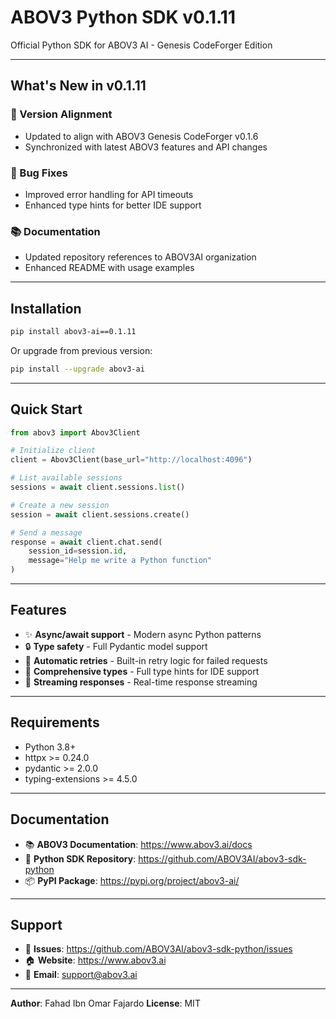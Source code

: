 # ABOV3 Python SDK v0.1.11

Official Python SDK for ABOV3 AI - Genesis CodeForger Edition

---

## What's New in v0.1.11

### 🔄 Version Alignment
- Updated to align with ABOV3 Genesis CodeForger v0.1.6
- Synchronized with latest ABOV3 features and API changes

### 🐛 Bug Fixes
- Improved error handling for API timeouts
- Enhanced type hints for better IDE support

### 📚 Documentation
- Updated repository references to ABOV3AI organization
- Enhanced README with usage examples

---

## Installation

```bash
pip install abov3-ai==0.1.11
```

Or upgrade from previous version:

```bash
pip install --upgrade abov3-ai
```

---

## Quick Start

```python
from abov3 import Abov3Client

# Initialize client
client = Abov3Client(base_url="http://localhost:4096")

# List available sessions
sessions = await client.sessions.list()

# Create a new session
session = await client.sessions.create()

# Send a message
response = await client.chat.send(
    session_id=session.id,
    message="Help me write a Python function"
)
```

---

## Features

- ✨ **Async/await support** - Modern async Python patterns
- 🔒 **Type safety** - Full Pydantic model support
- 🔄 **Automatic retries** - Built-in retry logic for failed requests
- 📝 **Comprehensive types** - Full type hints for IDE support
- 🚀 **Streaming responses** - Real-time response streaming

---

## Requirements

- Python 3.8+
- httpx >= 0.24.0
- pydantic >= 2.0.0
- typing-extensions >= 4.5.0

---

## Documentation

- 📚 **ABOV3 Documentation**: https://www.abov3.ai/docs
- 🐍 **Python SDK Repository**: https://github.com/ABOV3AI/abov3-sdk-python
- 📦 **PyPI Package**: https://pypi.org/project/abov3-ai/

---

## Support

- 💬 **Issues**: https://github.com/ABOV3AI/abov3-sdk-python/issues
- 🏠 **Website**: https://www.abov3.ai
- 📧 **Email**: support@abov3.ai

---

**Author**: Fahad Ibn Omar Fajardo
**License**: MIT